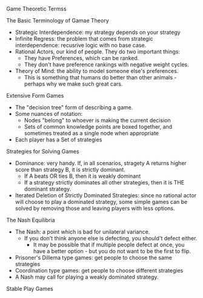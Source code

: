 Game Theoretic Termss

The Basic Terminology of Gamae Theory

- Strategic Interdependence: my strategy depends on your strategy
- Infinite Regress: the problem that comes from strategic interdependence: recusrive logic with no base case. 
- Rational Actors, our kind of people. They do two important things:
    - They have Preferences, which can be ranked. 
    - They don't have preference rankings with negative weight cycles. 
- Theory of Mind: the ability to model someone else's preferences. 
    - This is something that humans do better than other animals - perhaps why we make such great cars. 

Extensive Form Games

- The "decision tree" form of describing a game. 
- Some nuances of notation:
    - Nodes "belong" to whoever is making the current decision
    - Sets of common knowledge points are boxed together, and sometimes treated as a single node when appropriate
- Each player has a Set of strategies

Strategies for Solving Games

- Dominance: very handy. If, in all scenarios, stragety A returns higher score than strategy B, it is strictly dominant. 
    - If A beats OR ties B, then it is weakly dominant
    - If a strategy strictly dominates all other strategies, then it is THE dominant strategy. 
- Iterated Deletion of Strictly Dominated Strategies: since no rational actor will choose to play a dominated strategy, some simple games can be solved by removing those and leaving players with less options. 

The Nash Equilibria 

- The Nash: a point which is bad for unilateral variance. 
    - If you don't think anyone else is defecting, you should't defect either. 
        - It may be possible that if multiple people defect at once, you have a better option - but you do not want to be the first to flip. 
- Prisoner's Dillema type games: get people to choose the same strategies
- Coordination type games: get people to choose different strategies 
- A Nash may call for playing a weakly dominated strategy. 

Stable Play Games

